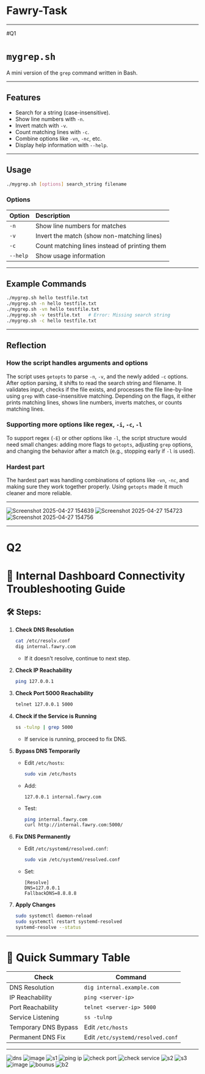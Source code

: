 # Fawry-Task


---
#Q1

# `mygrep.sh`

A mini version of the `grep` command written in Bash.

---

## Features
- Search for a string (case-insensitive).
- Show line numbers with `-n`.
- Invert match with `-v`.
- Count matching lines with `-c`.
- Combine options like `-vn`, `-nc`, etc.
- Display help information with `--help`.

---

## Usage

```bash
./mygrep.sh [options] search_string filename
```

### Options

| Option | Description |
|:------|:------------|
| `-n` | Show line numbers for matches |
| `-v` | Invert the match (show non-matching lines) |
| `-c` | Count matching lines instead of printing them |
| `--help` | Show usage information |

---

## Example Commands

```bash
./mygrep.sh hello testfile.txt
./mygrep.sh -n hello testfile.txt
./mygrep.sh -vn hello testfile.txt
./mygrep.sh -v testfile.txt   # Error: Missing search string
./mygrep.sh -c hello testfile.txt
```

---

## Reflection

### How the script handles arguments and options
The script uses `getopts` to parse `-n`, `-v`, and the newly added `-c` options. After option parsing, it shifts to read the search string and filename. It validates input, checks if the file exists, and processes the file line-by-line using `grep` with case-insensitive matching. Depending on the flags, it either prints matching lines, shows line numbers, inverts matches, or counts matching lines.

### Supporting more options like regex, `-i`, `-c`, `-l`
To support regex (`-E`) or other options like `-l`, the script structure would need small changes: adding more flags to `getopts`, adjusting `grep` options, and changing the behavior after a match (e.g., stopping early if `-l` is used).

### Hardest part
The hardest part was handling combinations of options like `-vn`, `-nc`, and making sure they work together properly. Using `getopts` made it much cleaner and more reliable.

---
![Screenshot 2025-04-27 154639](https://github.com/user-attachments/assets/c25841be-7cfe-4d36-b86d-57a329d5e35d)
![Screenshot 2025-04-27 154723](https://github.com/user-attachments/assets/160297c7-cfcc-44b4-8e9e-666715512f53)
![Screenshot 2025-04-27 154756](https://github.com/user-attachments/assets/2b15b69a-81c0-461a-8dde-3091600470c2)

------------------------------------------------------------------------------------------------------------------------------------------------------------------------


# Q2

# 📄 Internal Dashboard Connectivity Troubleshooting Guide

## 🛠️ Steps:

1. **Check DNS Resolution**
   ```bash
   cat /etc/resolv.conf
   dig internal.fawry.com
   ```
   - If it doesn't resolve, continue to next step.

2. **Check IP Reachability**
   ```bash
   ping 127.0.0.1
   ```

3. **Check Port 5000 Reachability**
   ```bash
   telnet 127.0.0.1 5000
   ```

4. **Check if the Service is Running**
   ```bash
   ss -tulnp | grep 5000
   ```
   - If service is running, proceed to fix DNS.

5. **Bypass DNS Temporarily**
   - Edit `/etc/hosts`:
     ```bash
     sudo vim /etc/hosts
     ```
   - Add:
     ```
     127.0.0.1 internal.fawry.com
     ```
   - Test:
     ```bash
     ping internal.fawry.com
     curl http://internal.fawry.com:5000/
     ```

6. **Fix DNS Permanently**
   - Edit `/etc/systemd/resolved.conf`:
     ```bash
     sudo vim /etc/systemd/resolved.conf
     ```
   - Set:
     ```
     [Resolve]
     DNS=127.0.0.1
     FallbackDNS=8.8.8.8
     ```

7. **Apply Changes**
   ```bash
   sudo systemctl daemon-reload
   sudo systemctl restart systemd-resolved
   systemd-resolve --status
   ```

---

# 🧠 Quick Summary Table

| Check                  | Command                          |
|-------------------------|----------------------------------|
| DNS Resolution          | `dig internal.example.com`       |
| IP Reachability         | `ping <server-ip>`               |
| Port Reachability       | `telnet <server-ip> 5000`         |
| Service Listening       | `ss -tulnp`                      |
| Temporary DNS Bypass    | Edit `/etc/hosts`                |
| Permanent DNS Fix       | Edit `/etc/systemd/resolved.conf` |

---
![dns](https://github.com/user-attachments/assets/481f2747-a46d-4889-b34c-7e2c5fe2b557)
![image](https://github.com/user-attachments/assets/22b36cb2-91a5-478f-b882-088f2e5bfd32)
![s1](https://github.com/user-attachments/assets/22541bb8-ee3d-40ac-8768-079938e79f8e)
![ping ip](https://github.com/user-attachments/assets/8149cecb-61af-4e9e-b41b-aeaf22213196)
![check port](https://github.com/user-attachments/assets/77618b67-61e2-4b89-b8db-6726f6dc4fbe)
![check service](https://github.com/user-attachments/assets/0d5cd5e1-9a9b-4df1-9540-313c2325b6f9)
![s2](https://github.com/user-attachments/assets/d8b77b55-a08a-463e-b072-c2bb4c2fff88)
![s3](https://github.com/user-attachments/assets/03f7cd5e-f008-4161-9596-10024c245122)
![image](https://github.com/user-attachments/assets/97607a13-75e4-4a56-acd4-758369516868)
![bounus](https://github.com/user-attachments/assets/7e7ece9f-ced2-4ddb-b8e9-810add787902)
![b2](https://github.com/user-attachments/assets/ceb2542b-6cbf-4293-a6a0-56dfb3ea538d)










